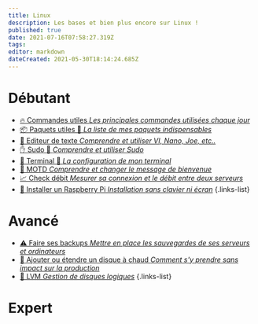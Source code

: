 ```yaml
---
title: Linux
description: Les bases et bien plus encore sur Linux !
published: true
date: 2021-07-16T07:58:27.319Z
tags: 
editor: markdown
dateCreated: 2021-05-30T18:14:24.685Z
---
```


# Débutant
- [🔥 Commandes utiles *Les principales commandes utilisées chaque jour*](/Linux/Débutant/Commandes)
- [📦 Paquets utiles 🚧 *La liste de mes paquets indispensables*](/Linux/Débutant/Paquets)
- [📝 Editeur de texte *Comprendre et utiliser VI, Nano, Joe, etc..*](/Linux/Débutant/Editeur-de-texte)
- [✋ Sudo 🚧 *Comprendre et utiliser Sudo*](/Linux/Débutant/Sudo)
- [🔳 Terminal 🚧 *La configuration de mon terminal*](/Linux/Débutant/Terminal)
- [📆 MOTD *Comprendre et changer le message de bienvenue*](/Linux/Débutant/MOTD)
- [📈 Check débit *Mesurer sa connexion et le débit entre deux serveurs*](/Linux/Débutant/Check-debit)
- [🍇 Installer un Raspberry Pi *Installation sans clavier ni écran*](/Linux/Débutant/Installation-RaspberryPi)
{.links-list}

# Avancé
- [⚠️ Faire ses backups *Mettre en place les sauvegardes de ses serveurs et ordinateurs*](/Linux/Avancé/Backup)
- [💽 Ajouter ou étendre un disque à chaud *Comment s'y prendre sans impact sur la production*](/Linux/Avanc%C3%A9/AjouterEtEtendreUnDisqueAChaud)
- [💽 LVM *Gestion de disques logiques*](/Linux/Avancé/LVM)
{.links-list}

# Expert